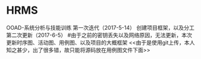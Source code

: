 # HRMS
OOAD-系统分析与技能训练
第一次迭代（2017-5-14）
创建项目框架，以及分工
第二次更新（2017-6-5）
#由于之前的密钥丢失以及网络原因，无法更新，本次更新时序图、活动图、用例图、以及项目的大概框架
<<由于是使用git上传，本人知之甚少，出了很多错，故只能将源码放在用例图文件下面>>
